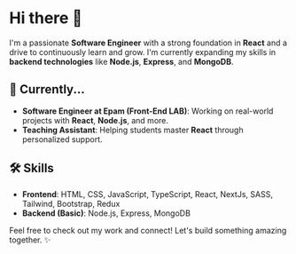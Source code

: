 # Hi there 👋

I'm a passionate **Software Engineer** with a strong foundation in **React** and a drive to continuously learn and grow. I'm currently expanding my skills in **backend technologies** like **Node.js**, **Express**, and **MongoDB**.

## 🚀 Currently...

- **Software Engineer at Epam (Front-End LAB)**: Working on real-world projects with **React**, **Node.js**, and more.
- **Teaching Assistant**: Helping students master **React** through personalized support.

## 🛠️ Skills

- **Frontend**: HTML, CSS, JavaScript, TypeScript, React, NextJs, SASS, Tailwind, Bootstrap, Redux
- **Backend (Basic)**: Node.js, Express, MongoDB

Feel free to check out my work and connect! Let's build something amazing together. ✨
